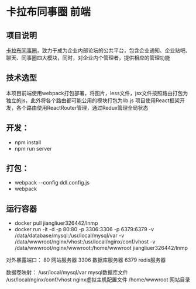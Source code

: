 # 卡拉布同事圈 前端 
## 项目说明
[卡拉布同事圈](http://www.companyclub.cn)，致力于成为企业内部论坛的公共平台，包含企业通知、企业贴吧、聊天、同事圈四大模块，同时，对企业内个管理者，提供相应的管理功能
## 技术选型
本项目前端使用webpack打包部署，将图片，less文件，jsx文件按照路由打包为独立的js，此外将各个路由都可能公用的模块打包为lib.js
项目使用React框架开发，各个路由使用ReactRouter管理，通过Redux管理全局状态
## 开发：
* npm install
* npm run server
## 打包：
* webpack --config ddl.config.js
* webpack
## 运行容器
* docker pull jiangliuer326442/lnmp
* docker run -it -d -p 80:80 -p 3306:3306 -p 6379:6379 -v /data/database/mysql:/usr/local/mysql/var -v /data/wwwroot/nginx/vhost:/usr/local/nginx/conf/vhost -v /data/wwwroot/nginx/wwwroot:/home/wwwroot jiangliuer326442/lnmp

对外暴露端口：
80 网站服务器
3306 数据库服务器
6379 redis服务器

数据卷映射：
/usr/local/mysql/var mysql数据库文件
/usr/local/nginx/conf/vhost nginx虚拟主机配置文件
/home/wwwroot 网站目录